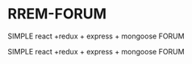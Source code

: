 # RREM-FORUM
SIMPLE react +redux + express + mongoose FORUM

SIMPLE react +redux + express + mongoose FORUM
